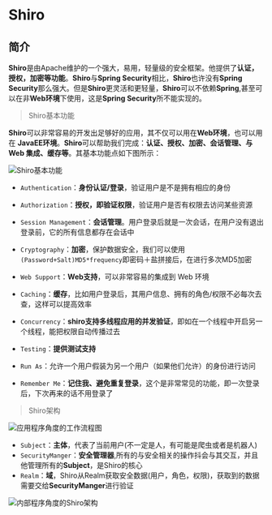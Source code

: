 # Shiro #

## 简介

**Shiro**是由Apache维护的一个强大，易用，轻量级的安全框架。他提供了**认证，授权，加密等功能**。**Shiro**与**Spring Security**相比，**Shiro**也许没有**Spring Security**那么强大。但是**Shiro**更灵活和更轻量，**Shiro**可以不依赖**Spring**,甚至可以在非**Web环境**下使用，这是**Spring Security**所不能实现的。

> Shiro基本功能 

**Shiro**可以非常容易的开发出足够好的应用，其不仅可以用在**Web环境**，也可以用在 **JavaEE环境**。**Shiro**可以帮助我们完成：**认证、授权、加密、会话管理、与 Web 集成、缓存等**。其基本功能点如下图所示：

![Shiro基本功能](https://image.kaelvihn.top/article/2024-01-03-1.png)

- `Authentication`：**身份认证/登录**，验证用户是不是拥有相应的身份

- `Authorization`：**授权，即验证权限**，验证用户是否有权限去访问某些资源
- `Session Management`：**会话管理**。用户登录后就是一次会话，在用户没有退出登录前，它的所有信息都存在会话中
- `Cryptography`：**加密**，保护数据安全，我们可以使用`(Password+Salt)MD5*frequency`即密码＋盐拼接后，在进行多次MD5加密
- `Web Support`：**Web支持**，可以非常容易的集成到 Web 环境
- `Caching`：**缓存**，比如用户登录后，其用户信息、拥有的角色/权限不必每次去查，这样可以提高效率
- `Concurrency`：**shiro支持多线程应用的并发验证**，即如在一个线程中开启另一个线程，能把权限自动传播过去
- `Testing`：**提供测试支持**
- `Run As`：允许一个用户假装为另一个用户（如果他们允许）的身份进行访问
- `Remember Me`：**记住我、避免重复登录**，这个是非常常见的功能，即一次登录后，下次再来的话不用登录了

> Shiro架构

![应用程序角度的工作流程图](https://image.kaelvihn.top/article/2024-01-03-2.png)

- `Subject`：**主体**，代表了当前用户(不一定是人，有可能是爬虫或者是机器人)
- `SecurityManger`：**安全管理器**,所有的与安全相关的操作抖会与其交互，并且他管理所有的**Subject**，是Shiro的核心
- `Realm`：**域**，Shiro从Realm获取安全数据(用户，角色，权限)，获取到的数据需要交给**SecurityManger**进行验证

![内部程序角度的Shiro架构](https://image.kaelvihn.top/article/2024-01-03-3.png)